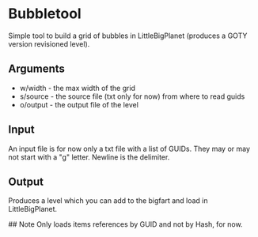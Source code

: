 # Bubbletool

Simple tool to build a grid of bubbles in LittleBigPlanet (produces a GOTY version revisioned level).

## Arguments
* w/width - the max width of the grid
* s/source - the source file (txt only for now) from where to read guids
* o/output - the output file of the level

## Input
An input file is for now only a txt file with a list of GUIDs. They may or may not start with a "g" letter. Newline is the delimiter.

## Output
Produces a level which you can add to the bigfart and load in LittleBigPlanet.

## Note
Only loads items references by GUID and not by Hash, for now.
